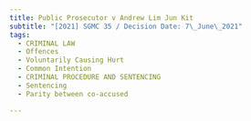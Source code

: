 ```yaml
---
title: Public Prosecutor v Andrew Lim Jun Kit
subtitle: "[2021] SGMC 35 / Decision Date: 7\_June\_2021"
tags:
  - CRIMINAL LAW
  - Offences
  - Voluntarily Causing Hurt
  - Common Intention
  - CRIMINAL PROCEDURE AND SENTENCING
  - Sentencing
  - Parity between co-accused

---
```

